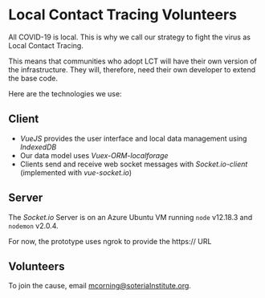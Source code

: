 # Local Contact Tracing Volunteers

All COVID-19 is local. This is why we call our strategy to fight the virus as Local Contact Tracing.

This means that communities who adopt LCT will have their own version of the infrastructure. They will, therefore, need their own developer to extend the base code.

Here are the technologies we use:

## Client

- _VueJS_ provides the user interface and local data management using _IndexedDB_
- Our data model uses _Vuex-ORM-localforage_
- Clients send and receive web socket messages with _Socket.io-client_ (implemented with _vue-socket.io_)

## Server

The _Socket.io_ Server is on an Azure Ubuntu VM running `node` v12.18.3 and `nodemon` v2.0.4.

For now, the prototype uses ngrok to provide the https:// URL

## Volunteers

To join the cause, email [mcorning@soteriaInstitute.org](mailto://mcorning@soteriaInstitute.org).
